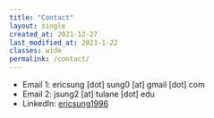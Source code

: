 ```yaml
---
title: "Contact"
layout: single
created_at: 2021-12-27
last_modified_at: 2023-1-22
classes: wide
permalink: /contact/
---
```


* Email 1: ericsung [dot] sung0 [at] gmail [dot] com 
* Email 2: jsung2 [at] tulane [dot] edu 
* LinkedIn: [ericsung1996](https://www.linkedin.com/in/ericsung1996/)